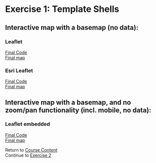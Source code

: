 # Exercise 1: Template Shells  

## Interactive map with a basemap (no data):   

###  Leaflet  
[Final Code](../../tree/gh-pages/Exercise1_Templates/leaflet)  
[Final map](http://geospatialem.github.io/getting-started-with-leaflet/Exercise1_Templates/leaflet/index.html)  

### Esri Leaflet  
[Final Code](../../tree/gh-pages/Exercise1_Templates/esri-leaflet)  
[Final map](http://geospatialem.github.io/getting-started-with-leaflet/Exercise1_Templates/esri-leaflet/index.html)  

## Interactive map with a basemap, and no zoom/pan functionality (incl. mobile, no data):  

### Leaflet embedded  
[Final Code](../../tree/gh-pages/Exercise1_Templates/leaflet-embedded)  
[Final map](http://geospatialem.github.io/getting-started-with-leaflet/Exercise1_Templates/leaflet-embedded/index.html)  

Return to [Course Content](README.md)  
Continue to [Exercise 2](Exercise_2.md)  
